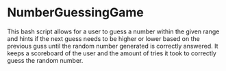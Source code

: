 # NumberGuessingGame
This bash script allows for a user to guess a number within the given range and hints if the next guess needs to be higher or lower based on the previous guss until the random number generated is correctly answered. It keeps a scoreboard of the user and the amount of tries it took to correctly guess the random number.

